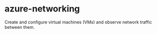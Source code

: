 # azure-networking
Create and configure virtual machines (VMs) and observe network traffic between them.
